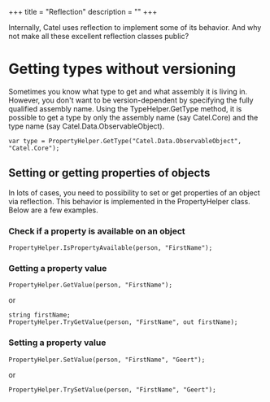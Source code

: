 +++
title = "Reflection" 
description = ""
+++

Internally, Catel uses reflection to implement some of its behavior. And why not make all these excellent reflection classes public?

# Getting types without versioning

Sometimes you know what type to get and what assembly it is living in. However, you don't want to be version-dependent by specifying the fully qualified assembly name. Using the TypeHelper.GetType method, it is possible to get a type by only the assembly name (say Catel.Core) and the type name (say Catel.Data.ObservableObject).

```
var type = PropertyHelper.GetType("Catel.Data.ObservableObject", "Catel.Core");
```

## Setting or getting properties of objects

In lots of cases, you need to possibility to set or get properties of an object via reflection. This behavior is implemented in the PropertyHelper class. Below are a few examples.

### Check if a property is available on an object

```
PropertyHelper.IsPropertyAvailable(person, "FirstName");
```

### Getting a property value

```
PropertyHelper.GetValue(person, "FirstName");
```

or

```
string firstName;
PropertyHelper.TryGetValue(person, "FirstName", out firstName);
```

### Setting a property value

```
PropertyHelper.SetValue(person, "FirstName", "Geert");
```

or

```
PropertyHelper.TrySetValue(person, "FirstName", "Geert");
```
